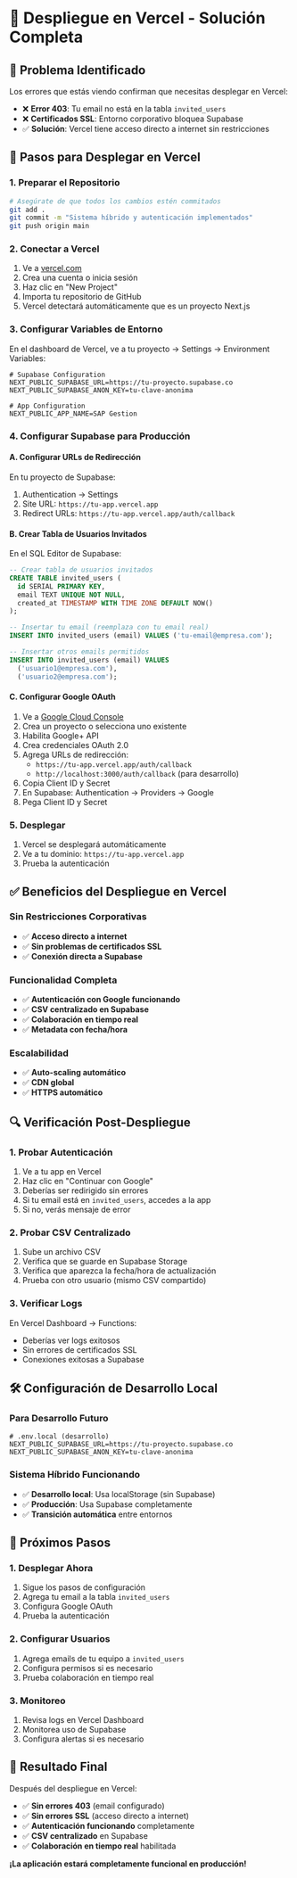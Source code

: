 # 🚀 Despliegue en Vercel - Solución Completa

## 🎯 **Problema Identificado**

Los errores que estás viendo confirman que necesitas desplegar en Vercel:

- ❌ **Error 403**: Tu email no está en la tabla `invited_users`
- ❌ **Certificados SSL**: Entorno corporativo bloquea Supabase
- ✅ **Solución**: Vercel tiene acceso directo a internet sin restricciones

## 🚀 **Pasos para Desplegar en Vercel**

### **1. Preparar el Repositorio**
```bash
# Asegúrate de que todos los cambios estén commitados
git add .
git commit -m "Sistema híbrido y autenticación implementados"
git push origin main
```

### **2. Conectar a Vercel**
1. Ve a [vercel.com](https://vercel.com)
2. Crea una cuenta o inicia sesión
3. Haz clic en "New Project"
4. Importa tu repositorio de GitHub
5. Vercel detectará automáticamente que es un proyecto Next.js

### **3. Configurar Variables de Entorno**
En el dashboard de Vercel, ve a tu proyecto → Settings → Environment Variables:

```env
# Supabase Configuration
NEXT_PUBLIC_SUPABASE_URL=https://tu-proyecto.supabase.co
NEXT_PUBLIC_SUPABASE_ANON_KEY=tu-clave-anonima

# App Configuration
NEXT_PUBLIC_APP_NAME=SAP Gestion
```

### **4. Configurar Supabase para Producción**

#### **A. Configurar URLs de Redirección**
En tu proyecto de Supabase:
1. Authentication → Settings
2. Site URL: `https://tu-app.vercel.app`
3. Redirect URLs: `https://tu-app.vercel.app/auth/callback`

#### **B. Crear Tabla de Usuarios Invitados**
En el SQL Editor de Supabase:
```sql
-- Crear tabla de usuarios invitados
CREATE TABLE invited_users (
  id SERIAL PRIMARY KEY,
  email TEXT UNIQUE NOT NULL,
  created_at TIMESTAMP WITH TIME ZONE DEFAULT NOW()
);

-- Insertar tu email (reemplaza con tu email real)
INSERT INTO invited_users (email) VALUES ('tu-email@empresa.com');

-- Insertar otros emails permitidos
INSERT INTO invited_users (email) VALUES 
  ('usuario1@empresa.com'),
  ('usuario2@empresa.com');
```

#### **C. Configurar Google OAuth**
1. Ve a [Google Cloud Console](https://console.cloud.google.com)
2. Crea un proyecto o selecciona uno existente
3. Habilita Google+ API
4. Crea credenciales OAuth 2.0
5. Agrega URLs de redirección:
   - `https://tu-app.vercel.app/auth/callback`
   - `http://localhost:3000/auth/callback` (para desarrollo)
6. Copia Client ID y Secret
7. En Supabase: Authentication → Providers → Google
8. Pega Client ID y Secret

### **5. Desplegar**
1. Vercel se desplegará automáticamente
2. Ve a tu dominio: `https://tu-app.vercel.app`
3. Prueba la autenticación

## ✅ **Beneficios del Despliegue en Vercel**

### **Sin Restricciones Corporativas**
- ✅ **Acceso directo a internet**
- ✅ **Sin problemas de certificados SSL**
- ✅ **Conexión directa a Supabase**

### **Funcionalidad Completa**
- ✅ **Autenticación con Google funcionando**
- ✅ **CSV centralizado en Supabase**
- ✅ **Colaboración en tiempo real**
- ✅ **Metadata con fecha/hora**

### **Escalabilidad**
- ✅ **Auto-scaling automático**
- ✅ **CDN global**
- ✅ **HTTPS automático**

## 🔍 **Verificación Post-Despliegue**

### **1. Probar Autenticación**
1. Ve a tu app en Vercel
2. Haz clic en "Continuar con Google"
3. Deberías ser redirigido sin errores
4. Si tu email está en `invited_users`, accedes a la app
5. Si no, verás mensaje de error

### **2. Probar CSV Centralizado**
1. Sube un archivo CSV
2. Verifica que se guarde en Supabase Storage
3. Verifica que aparezca la fecha/hora de actualización
4. Prueba con otro usuario (mismo CSV compartido)

### **3. Verificar Logs**
En Vercel Dashboard → Functions:
- Deberías ver logs exitosos
- Sin errores de certificados SSL
- Conexiones exitosas a Supabase

## 🛠️ **Configuración de Desarrollo Local**

### **Para Desarrollo Futuro**
```env
# .env.local (desarrollo)
NEXT_PUBLIC_SUPABASE_URL=https://tu-proyecto.supabase.co
NEXT_PUBLIC_SUPABASE_ANON_KEY=tu-clave-anonima
```

### **Sistema Híbrido Funcionando**
- ✅ **Desarrollo local**: Usa localStorage (sin Supabase)
- ✅ **Producción**: Usa Supabase completamente
- ✅ **Transición automática** entre entornos

## 🎯 **Próximos Pasos**

### **1. Desplegar Ahora**
1. Sigue los pasos de configuración
2. Agrega tu email a la tabla `invited_users`
3. Configura Google OAuth
4. Prueba la autenticación

### **2. Configurar Usuarios**
1. Agrega emails de tu equipo a `invited_users`
2. Configura permisos si es necesario
3. Prueba colaboración en tiempo real

### **3. Monitoreo**
1. Revisa logs en Vercel Dashboard
2. Monitorea uso de Supabase
3. Configura alertas si es necesario

## 🎉 **Resultado Final**

Después del despliegue en Vercel:

- ✅ **Sin errores 403** (email configurado)
- ✅ **Sin errores SSL** (acceso directo a internet)
- ✅ **Autenticación funcionando** completamente
- ✅ **CSV centralizado** en Supabase
- ✅ **Colaboración en tiempo real** habilitada

**¡La aplicación estará completamente funcional en producción!** 